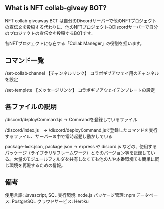 ## What is NFT collab-giveay BOT?

NFT collab-giveaway BOT は自分のDiscordサーバーで他のNFTプロジェクトの宣伝文を投稿する代わりに、他のNFTプロジェクトのDiscordサーバーで自分のプロジェクトの宣伝文を投稿するBOTです。

各NFTプロジェクトに存在する「Collab Maneger」の役割を担います。


## コマンド一覧

/set-collab-channel 【チャンネルリンク】
コラボギブアウェイ用のチャンネルを設定


/set-templete 【メッセージリンク】
コラボギブアウェイテンプレートの設定


## 各ファイルの説明
/discord/deployCommand.js →  Commandを登録しているファイル

/discord/index.js　→          /discord/deployCommand.jsで登録したコマンドを実行するファイル、サーバーの中で常時起動し動かしている

package-lock.json, package.json →    express や discord.js などの、使用するパッケージ（ライブラリやフレームワーク）とそのバージョン等を記録している。大量のモジュールフォルダを共有しなくても他の人や本番環境でも簡単に同じ環境を再現するための情報。


## 備考
使用言語: Javascript, SQL
実行環境: node.js
パッケージ管理: npm
データベース: PostgreSQL
クラウドサービス: Heroku
